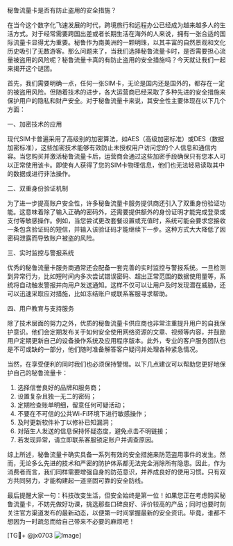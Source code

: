 秘鲁流量卡是否有防止盗用的安全措施？

在当今这个数字化飞速发展的时代，跨境旅行和远程办公已经成为越来越多人的生活方式。对于经常需要跨国出差或者长期生活在海外的人来说，拥有一张合适的国际流量卡显得尤为重要。秘鲁作为南美洲的一颗明珠，以其丰富的自然景观和文化历史吸引了无数游客。那么问题来了，当我们选择秘鲁流量卡时，是否需要担心流量被盗用的风险呢？秘鲁流量卡真的有防止盗用的安全措施吗？今天就让我们一起来揭开这个谜团。

首先，我们需要明确一点，任何一张SIM卡，无论是国内还是国外的，都存在一定的被盗用风险。但随着技术的进步，各大运营商已经采取了多种先进的安全措施来保护用户的隐私和财产安全。对于秘鲁流量卡来说，其安全性主要体现在以下几个方面：

一、加密技术的应用

现代SIM卡普遍采用了高级别的加密算法，如AES（高级加密标准）或DES（数据加密标准），这些加密技术能够有效防止未授权用户访问您的个人信息和通信内容。当您购买并激活秘鲁流量卡后，运营商会通过这些加密手段确保只有您本人可以正常使用该卡。即使有人获得了您的SIM卡物理信息，他们也无法轻易读取其中的数据或进行非法操作。

二、双重身份验证机制

为了进一步提高账户安全性，许多秘鲁流量卡服务提供商还引入了双重身份验证功能。这意味着除了输入正确的密码外，还需要提供额外的身份证明才能完成登录或支付等敏感操作。例如，当您尝试更改套餐设置或充值时，系统可能会要求您接收一条包含验证码的短信，并输入该验证码才能继续下一步。这种方式大大降低了因密码泄露而导致账户被盗的风险。

三、实时监控与警报系统

优秀的秘鲁流量卡服务商通常还会配备一套完善的实时监控与警报系统。一旦检测到异常行为，比如短时间内多次尝试错误密码、超出正常范围的数据使用量等，系统将自动触发警报并向用户发送通知。这样不仅可以让用户及时发现潜在威胁，还可以迅速采取应对措施，比如冻结账户或联系客服寻求帮助。

四、用户教育与支持服务

除了技术层面的努力之外，优质的秘鲁流量卡供应商也非常注重提升用户的自我保护意识。他们会定期发布关于如何安全使用网络资源的文章、视频等内容，并鼓励用户定期更新自己的设备操作系统及应用程序版本。此外，专业的客户服务团队也是不可或缺的一部分，他们随时准备解答客户疑问并处理各种紧急情况。

当然，在享受便利的同时我们也必须保持警惕。以下几点建议可以帮助您更好地保护自己的秘鲁流量卡：

1. 选择信誉良好的品牌和服务商；
2. 设置复杂且独一无二的密码；
3. 定期检查账单明细，留意任何可疑活动；
4. 不要在不可信的公共Wi-Fi环境下进行敏感操作；
5. 及时更新软件补丁以修补已知漏洞；
6. 对陌生人发送的信息保持怀疑态度，避免点击不明链接；
7. 若发现异常，请立即联系客服锁定账户并调查原因。

综上所述，秘鲁流量卡确实具备一系列有效的安全措施来防范盗用事件的发生。然而，无论多么先进的技术和严密的防护体系都无法完全消除所有隐患。因此，作为消费者而言，我们同样需要增强自身的防范意识，并养成良好的使用习惯。只有双方共同努力，才能构建起一道坚固可靠的安全防线。

最后提醒大家一句：科技改变生活，但安全始终是第一位！如果您正在考虑购买秘鲁流量卡，不妨先做好功课，挑选那些口碑良好、评价较高的产品；同时也要时刻关注官方渠道发布的最新动态，以便第一时间掌握最新的安全资讯。毕竟，谁都不想因为一时疏忽而给自己带来不必要的麻烦吧！

[TG💪+ @jx0703 ![Image](https://github.com/user-attachments/assets/dbca1d08-cadb-493c-b0ec-ad6f7a83f270)]